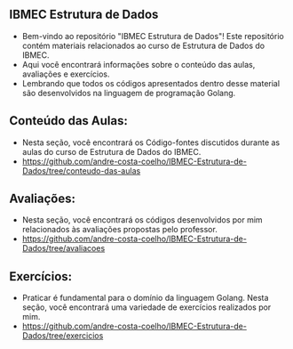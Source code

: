 ## IBMEC Estrutura de Dados
- Bem-vindo ao repositório "IBMEC Estrutura de Dados"! Este repositório contém materiais relacionados ao curso de Estrutura de Dados do IBMEC.
- Aqui você encontrará informações sobre o conteúdo das aulas, avaliações e exercícios.
- Lembrando que todos os códigos apresentados dentro desse material são desenvolvidos na linguagem de programação Golang.


## Conteúdo das Aulas:
- Nesta seção, você encontrará os Código-fontes discutidos durante as aulas do curso de Estrutura de Dados do IBMEC.
- https://github.com/andre-costa-coelho/IBMEC-Estrutura-de-Dados/tree/conteudo-das-aulas

## Avaliações:
- Nesta seção, você encontrará os códigos desenvolvidos por mim relacionados às avaliações propostas pelo professor.
- https://github.com/andre-costa-coelho/IBMEC-Estrutura-de-Dados/tree/avaliacoes

## Exercícios:
- Praticar é fundamental para o domínio da linguagem Golang. Nesta seção, você encontrará uma variedade de exercícios realizados por mim. 
- https://github.com/andre-costa-coelho/IBMEC-Estrutura-de-Dados/tree/exercicios
